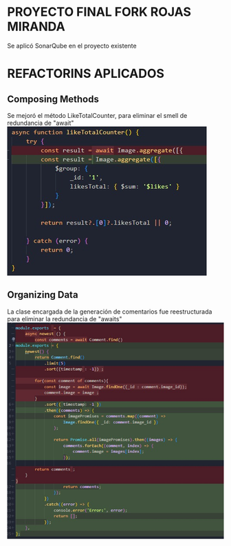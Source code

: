 # PROYECTO FINAL FORK ROJAS MIRANDA

Se aplicó SonarQube en el proyecto existente 
# REFACTORINS APLICADOS

## Composing Methods
Se mejoró el método LikeTotalCounter, para eliminar el smell de redundancia de "await"
![Refactoring1](/READMEFILES/refact1.jpeg)
## Organizing Data
La clase encargada de la generación de comentarios fue reestructurada para eliminar la redundancia de "awaits"
![Refactoring2](/READMEFILES/refact2.jpeg)
